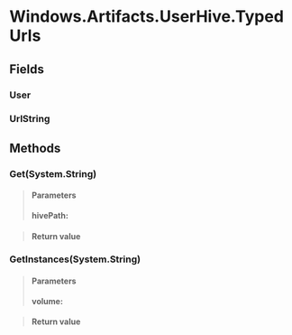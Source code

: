 ﻿


# Windows.Artifacts.UserHive.TypedUrls

## Fields

### User

### UrlString

## Methods


### Get(System.String)

> #### Parameters
> **hivePath:** 

> #### Return value
> 

### GetInstances(System.String)

> #### Parameters
> **volume:** 

> #### Return value
> 
